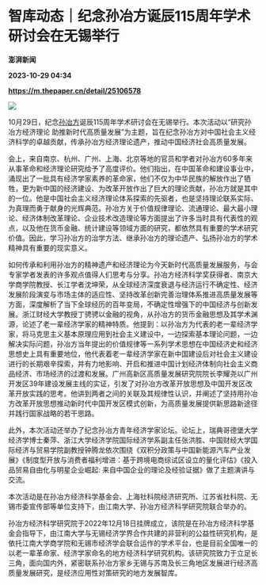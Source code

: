 # 智库动态｜纪念孙冶方诞辰115周年学术研讨会在无锡举行
**澎湃新闻**

**2023-10-29 04:34**

**https://m.thepaper.cn/detail/25106578**

![](https://imagecloud.thepaper.cn/thepaper/image/276/119/768.png)

10月29日，纪念[孙冶方](https://baike.baidu.com/link?url=dH8-0eW5qCm3sEC3zomFZCbCr_vRWMRwZCfKvI8PplZUTosyOkUtsTlqbRvLrmyyVWFR6-_wX5vyKyt2if7VZQp9kDdv7vbOluce6BRN9tiCDt89DPw5G-k5U4JGzm5J)诞辰115周年学术研讨会在无锡举行。本次活动以“研究孙冶方经济理论 助推新时代高质量发展”为主题，旨在纪念孙冶方对中国社会主义经济科学的卓越贡献，传承孙冶方经济理论遗产，推动中国经济社会高质量发展。

会上，来自南京、杭州、广州、上海、北京等地的官员和学者对孙冶方60多年来从事革命和经济理论研究给予了高度评价。他们指出，在中国革命和建设事业中，涌现出了一批具有经济学家素养的革命家，他们不仅为中华民族的解放作出了牺牲，更为新中国的经济建设、为改革开放作出了巨大的理论贡献，孙冶方就是其中的一位。他是中国社会主义经济理论体系探索的先驱者，也是坚持理论联系实际、为真理而勇于献身的光辉典范。孙冶方关于价值规律理论、流通理论、最大最小理论、经济体制改革理论、企业技术改造理论等方面提出了许多当时具有代表性的观点，以及他在货币金融、统计建设等领域方面的研究，都依然具有重要的学术研究价值。因此，学习孙冶方的治学方法、继承孙冶方的理论遗产、弘扬孙冶方的学术精神具有重要的现实意义。

如何传承和利用孙冶方的精神遗产和经济理论为今天新时代高质量发展服务，与会专家学者发表的许多观点值得人们思考与分享。孙冶方经济科学奖获得者、南京大学商学院教授、长江学者沈坤荣，从全球经济深度衰退与经济运行不确定性、经济发展阶段演变与市场主体的适应性、坚持改革创新完善治理体系推进高质量发展等方面，深度解析了当下全球经历的百年变局，不确定性增强下的中国经济与创新发展。浙江财经大学教授丁骋骋以金融的视角，从孙冶方的货币金融思想及其学术渊源，论述了老一辈经济学家的精神特质。他提到：以孙冶方为代表的老一辈经济学家，将马克思主义基本原理应用到社会主义建设中，一边探索基本理论问题，一边解决实际问题，孙冶方当年提出的价值规律等一系列学术思想在中国经济史和经济思想史上具有重要地位，他代表着老一辈经济学家在新中国建设后对社会主义建设进行的长期艰辛探索，并有力地影响、开启和推进中国计划经济体制向社会主义商品经济、市场经济的过渡和发展。广州高新区高质量发展研究院院长李耀尧以广州开发区39年建设发展主线的实证，引发了对孙冶方改革开放思想及中国开发区改革开放实践的思考。他讲到两者之间的关联及其规律性认识，并阐述了坚持用孙冶方改革开放思想推动新时代中国开发区模式创新，为高质量发展提供新思路新途径并践行国家战略的若干思路。

此外，本次活动还举办了纪念孙冶方青年经济学家论坛。论坛上，瑞典哥德堡大学经济学博士秦萍、浙江大学经济学院国际经济学系副主任张洪胜、中国财经大学国际经济与贸易学院副教授钟腾龙依次围绕《双积分政策与中国新能源汽车产业发展》《制度型开放与消费者福利增进：基于跨境电商综试区设立的量化评估》《投入品贸易自由化与明星企业崛起: 来自中国企业的理论及经验证据》做了主题演讲与交流。

本次活动是在孙冶方经济科学基金会、上海社科院经济研究所、江苏省社科院、无锡市委宣传部等单位支持下，由江南大学、孙冶方经济科学研究院联合举办的。

孙冶方经济科学研究院于2022年12月18日挂牌成立，该院是在孙冶方经济科学基金会指导下，由江南大学与无锡经济学界合作共建的非营利的公益性研究机构，是依托江南大学商学院和无锡市经济学会联合运作的学术平台，也是目前全国唯一的以老一辈革命家、经济学家命名的地方经济科学研究机构。该研究院致力于立足长三角，面向国内外，紧密联系孙冶方家乡无锡与苏南及长三角地区发展进行经济高质量发展研究，是经济应用性对策研究的地方发展智库。